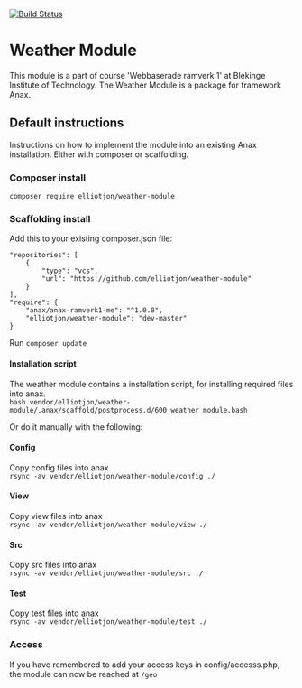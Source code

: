 [![Build Status](https://travis-ci.org/elliotjon/weather-module.svg?branch=master)](https://travis-ci.org/elliotjon/weather-module)

# Weather Module
This module is a part of course 'Webbaserade ramverk 1' at Blekinge Institute of Technology. The Weather Module  is a package for framework Anax.

## Default instructions
Instructions on how to implement the module into an existing Anax installation. Either with composer or scaffolding.

### Composer install
`composer require elliotjon/weather-module`

### Scaffolding install
Add this to your existing composer.json file:  
```
"repositories": [
    {
        "type": "vcs",
        "url": "https://github.com/elliotjon/weather-module"
    }
],
"require": {
    "anax/anax-ramverk1-me": "^1.0.0",
    "elliotjon/weather-module": "dev-master"
}
```

Run `composer update`

#### Installation script
The weather module contains a installation script, for installing required files into anax.  
`bash vendor/elliotjon/weather-module/.anax/scaffold/postprocess.d/600_weather_module.bash`

Or do it manually with the following:  

#### Config
Copy config files into anax  
`rsync -av vendor/elliotjon/weather-module/config ./`

#### View
Copy view files into anax  
`rsync -av vendor/elliotjon/weather-module/view ./`

#### Src
Copy src files into anax  
`rsync -av vendor/elliotjon/weather-module/src ./`

#### Test
Copy test files into anax  
`rsync -av vendor/elliotjon/weather-module/test ./`


### Access
If you have remembered to add your access keys in config/accesss.php,  
the module can now be reached at `/geo`